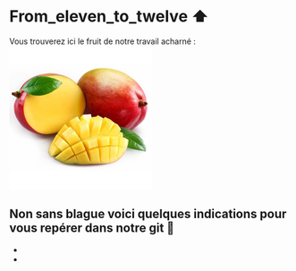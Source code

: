 # From_eleven_to_twelve :arrow_up:
Vous trouverez ici le fruit de notre travail acharné :    
![alt text](https://github.com/Louisedubois/From_eleven_to_twelve/blob/main/mangue.jpg)

Non sans blague voici quelques indications pour vous repérer dans notre git :kiss:
-
-
-
